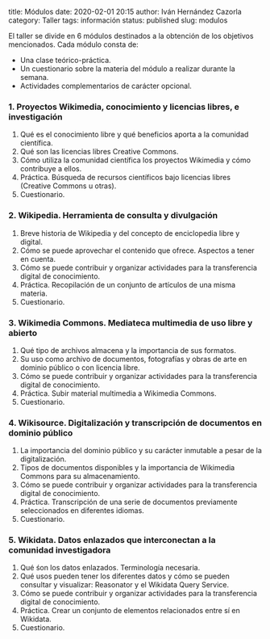 title: Módulos
date: 2020-02-01 20:15
author: Iván Hernández Cazorla
category: Taller
tags: información
status: published
slug: modulos

El taller se divide en 6 módulos destinados a la obtención de los objetivos mencionados. Cada
 módulo consta de:

  - Una clase teórico-práctica.
  - Un cuestionario sobre la materia del módulo a realizar durante la semana.
  - Actividades complementarios de carácter opcional.

### 1. Proyectos Wikimedia, conocimiento y licencias libres, e investigación

  1. Qué es el conocimiento libre y qué beneficios aporta a la comunidad científica.
  2. Qué son las licencias libres Creative Commons.
  3. Cómo utiliza la comunidad científica los proyectos Wikimedia y cómo contribuye a ellos.
  4. Práctica. Búsqueda de recursos científicos bajo licencias libres (Creative Commons u otras).
  5. Cuestionario.

### 2. Wikipedia. Herramienta de consulta y divulgación

  1. Breve historia de Wikipedia y del concepto de enciclopedia libre y digital.
  2. Cómo se puede aprovechar el contenido que ofrece. Aspectos a tener en cuenta.
  3. Cómo se puede contribuir y organizar actividades para la transferencia digital de conocimiento.
  4. Práctica. Recopilación de un conjunto de artículos de una misma materia.
  5. Cuestionario.

### 3. Wikimedia Commons. Mediateca multimedia de uso libre y abierto

  1. Qué tipo de archivos almacena y la importancia de sus formatos.
  2. Su uso como archivo de documentos, fotografías y obras de arte en dominio público o con licencia libre.
  3. Cómo se puede contribuir y organizar actividades para la transferencia digital de conocimiento.
  4. Práctica. Subir material multimedia a Wikimedia Commons.
  5. Cuestionario.

### 4. Wikisource. Digitalización y transcripción de documentos en dominio público

  1. La importancia del dominio público y su carácter inmutable a pesar de la digitalización.
  2. Tipos de documentos disponibles y la importancia de Wikimedia Commons para su almacenamiento.
  3. Cómo se puede contribuir y organizar actividades para la transferencia digital de conocimiento.
  4. Práctica. Transcripción de una serie de documentos previamente seleccionados en diferentes idiomas.
  5. Cuestionario.

### 5. Wikidata. Datos enlazados que interconectan a la comunidad investigadora

  1. Qué śon los datos enlazados. Terminología necesaria.
  2. Qué usos pueden tener los diferentes datos y cómo se pueden consultar y visualizar: Reasonator y el Wikidata Query Service.
  3. Cómo se puede contribuir y organizar actividades para la transferencia digital de conocimiento.
  4. Práctica. Crear un conjunto de elementos relacionados entre sí en Wikidata.
  5. Cuestionario.
<!--
### 6. Comunidad científica enlazada. Uso científico de datos con herramientas como Orcid, Source MetaData y Scholia

  1. ORCID. Cómo mantener un perfil correctamente para la consulta y utilización de sus datos.
  2. Scholia. Visualización del corpus de datos bibliográficos enlazados.
  3. Source MetaData. Cómo contribuir a Wikidata a partir de los datos introducidos en ORCID.
  4. Práctica. Adecuar los perfiles ORCID, subir los datos inexistentes a Wikidata y visualizarlos con Scholia.
  5. Cuestionario.
-->
